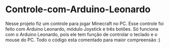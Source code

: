 # Controle-com-Arduino-Leonardo
Nesse projeto fiz um controle para jogar Minecraft no PC. Esse controle foi feito com Arduino Leonardo, módulo Joystick e três botões. Só funciona com o Arduino Leonardo, pois ele tem função de controlar o teclado e o mouse do PC. Todo o código esta comentado para maior compreensão :)

